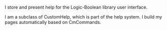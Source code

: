 I store and present help for the Logic-Boolean library user interface.

I am a subclass of CustomHelp, which is part of the help system.  I build my
pages automatically based on CmCommands.
